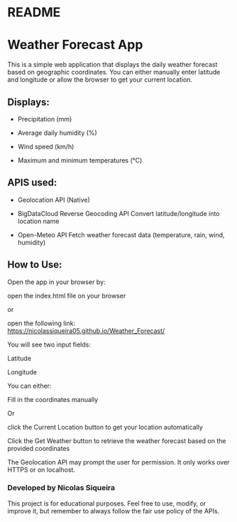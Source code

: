 # README

# Weather Forecast App
This is a simple web application that displays the daily weather forecast based on geographic coordinates. You can either manually enter latitude and longitude or allow the browser to get your current location.

## Displays:

* Precipitation (mm)

* Average daily humidity (%)

* Wind speed (km/h)

* Maximum and minimum temperatures (°C)

## APIS used:

* Geolocation API (Native)

* BigDataCloud Reverse Geocoding API Convert latitude/longitude into location name

* Open-Meteo API	Fetch weather forecast data (temperature, rain, wind, humidity)

## How to Use:

Open the app in your browser by:

open the index.html file on your browser

or

open the following link: https://nicolassiqueira05.github.io/Weather_Forecast/

You will see two input fields:

Latitude

Longitude

You can either:

Fill in the coordinates manually

Or 

click the Current Location button to get your location automatically

Click the Get Weather button to retrieve the weather forecast based on the provided coordinates

The Geolocation API may prompt the user for permission. It only works over HTTPS or on localhost.

### Developed by Nicolas Siqueira

This project is for educational purposes. Feel free to use, modify, or improve it, but remember to always follow the fair use policy of the APIs.
